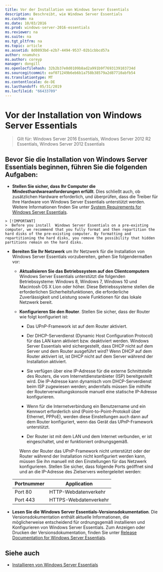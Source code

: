 ```yaml
---
title: Vor der Installation von Windows Server Essentials
description: Beschreibt, wie Windows Server Essentials
ms.custom: na
ms.date: 10/03/2016
ms.prod: windows-server-2016-essentials
ms.reviewer: na
ms.suite: na
ms.tgt_pltfrm: na
ms.topic: article
ms.assetid: 8d0893bd-e2b7-4494-9537-02b1cbbcd57a
author: nnamuhcs
ms.author: coreyp
manager: dongill
ms.openlocfilehash: 32b2b37e0d0109b8ad2a991b9f7693139103734d
ms.sourcegitcommit: eaf071249b6eb6b1a758b38579a2d87710abfb54
ms.translationtype: MT
ms.contentlocale: de-DE
ms.lasthandoff: 05/31/2019
ms.locfileid: "66433709"
---
```

# <a name="before-you-install-windows-server-essentials"></a>Vor der Installation von Windows Server Essentials

>Gilt für: Windows Server 2016 Essentials, Windows Server 2012 R2 Essentials, Windows Server 2012 Essentials

##  <a name="BKMK_BeforeYouBegin"></a> Bevor Sie die Installation von Windows Server Essentials beginnen, führen Sie die folgenden Aufgaben:  

-   **Stellen Sie sicher, dass Ihr Computer die Mindesthardwareanforderungen erfüllt**. Dies schließt auch, ob zusätzlichen Hardware erforderlich, und überprüfen, dass die Treiber für Ihre Hardware von Windows Server Essentials unterstützt werden. Weitere Informationen finden Sie unter [System Requirements for Windows Server Essentials](../get-started/system-requirements.md).   


~~~
> [!IMPORTANT]
>  Before you install  Windows Server Essentials on a pre-existing computer, we recommend that you fully format and then repartition the hard disks of the pre-existing computer. By formatting and repartitioning the hard disks, you remove the possibility that hidden partitions remain on the hard disks.  
~~~

- **Bereiten Sie Ihr Netzwerk** um Ihr Netzwerk für die Installation von Windows Server Essentials vorzubereiten, gehen Sie folgendermaßen vor:  


  - **Aktualisieren Sie das Betriebssystem auf den Clientcomputern** Windows Server Essentials unterstützt die folgenden Betriebssysteme:  Windows 8, Windows 7, Windows 10 und Macintosh OS X Lion oder höher. Diese Betriebssysteme stellen die erforderlichen Sicherheitsfunktionen, die erforderliche Zuverlässigkeit und Leistung sowie Funktionen für das lokale Netzwerk bereit.  

  - **Konfigurieren Sie den Router**. Stellen Sie sicher, dass der Router wie folgt konfiguriert ist:  

    -   Das UPnP-Framework ist auf dem Router aktiviert.  

    -   Der DHCP-Serverdienst (Dynamic Host Configuration Protocol) für das LAN kann aktiviert bzw. deaktiviert werden.  Windows Server Essentials wird sichergestellt, dass DHCP nicht auf dem Server und dem Router ausgeführt wird? Wenn DHCP auf dem Router aktiviert ist, ist DHCP nicht auf dem Server während der Installation aktiviert.  

    -   Sie verfügen über eine IP-Adresse für die externe Schnittstelle des Routers, die vom Internetdienstanbieter (ISP) bereitgestellt wird. Die IP-Adresse kann dynamisch vom DHCP-Serverdienst beim ISP zugewiesen werden; andernfalls müssen Sie mithilfe der Routerverwaltungskonsole manuell eine statische IP-Adresse konfigurieren.  

    -   Wenn für die Internetverbindung ein Benutzername und ein Kennwort erforderlich sind (Point-to-Point-Protokoll über Ethernet, PPPoE), werden diese Einstellungen auch dann auf dem Router konfiguriert, wenn das Gerät das UPnP-Framework unterstützt.  

    -   Der Router ist mit dem LAN und dem Internet verbunden, er ist eingeschaltet, und er funktioniert ordnungsgemäß.  

    Wenn der Router das UPnP-Framework nicht unterstützt oder der Router während der Installation nicht konfiguriert werden kann, müssen Sie ihn manuell mit den Einstellungen für das Netzwerk konfigurieren. Stellen Sie sicher, dass folgende Ports geöffnet sind und an die IP-Adresse des Zielservers weitergeleitet werden:  

  |Portnummer|Application|  
  |-----------------|-----------------|  
  |Port 80|HTTP-Webdatenverkehr|  
  |Port 443|HTTPS-Webdatenverkehr|  


- **Lesen Sie die Windows Server Essentials-Versionsdokumentation**. Die Versionsdokumentation enthält aktuelle Informationen, die möglicherweise entscheidend für ordnungsgemäß installieren und Konfigurieren von Windows Server Essentials. Zum Anzeigen oder Drucken der Versionsdokumentation, finden Sie unter [Release Documentation for Windows Server Essentials](../get-started/release-notes.md).  

## <a name="see-also"></a>Siehe auch  

-   [Installieren von Windows Server Essentials](Install-Windows-Server-Essentials.md)

